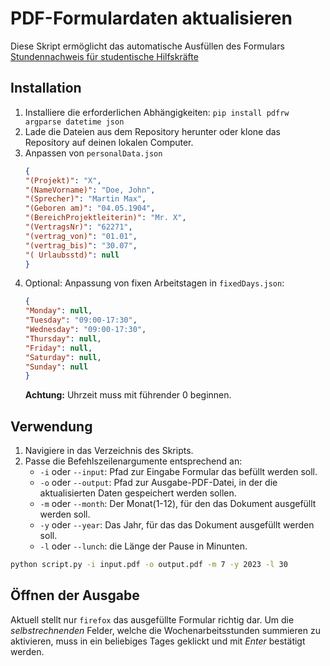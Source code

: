 

# PDF-Formulardaten aktualisieren


Diese Skript ermöglicht das automatische Ausfüllen des Formulars [Stundennachweis für studentische Hilfskräfte](https://www.uni-bremen.de/fileadmin/user_upload/fachbereiche/fb3/fb3/Bilder/Service/Downloads/Studentische_Hilfskraefte/Stundenzettel_timesheet_2019_Blanko.pdf)


## Installation


1.  Installiere die erforderlichen Abhängigkeiten: `pip install pdfrw argparse datetime json `
2.  Lade die Dateien aus dem Repository herunter oder klone das Repository auf deinen lokalen Computer.
3.  Anpassen von `personalData.json`
    ```json
    {
    "(Projekt)": "X",
    "(NameVorname)": "Doe, John",
    "(Sprecher)": "Martin Max",
    "(Geboren am)": "04.05.1904",
    "(BereichProjektleiterin)": "Mr. X",
    "(VertragsNr)": "62271",
    "(vertrag_von)": "01.01",
    "(vertrag_bis)": "30.07",
    "( Urlaubsstd)": null
    }
    ```
4. Optional: Anpassung von fixen Arbeitstagen in `fixedDays.json`:
    ```json
    {
    "Monday": null,
    "Tuesday": "09:00-17:30",
    "Wednesday": "09:00-17:30",
    "Thursday": null,
    "Friday": null,
    "Saturday": null,
    "Sunday": null
    }
    ```
    **Achtung:** Uhrzeit muss mit führender 0 beginnen. 



## Verwendung

1. Navigiere in das Verzeichnis des Skripts.
2. Passe die Befehlszeilenargumente entsprechend an:
    - `-i` oder `--input`: Pfad zur Eingabe Formular das befüllt werden soll.
    - `-o` oder `--output`: Pfad zur Ausgabe-PDF-Datei, in der die aktualisierten Daten gespeichert werden sollen.
    - `-m` oder `--month`: Der Monat(1-12), für den das Dokument ausgefüllt werden soll.
    - `-y` oder `--year`: Das Jahr, für das das Dokument ausgefüllt werden soll.
    - `-l` oder `--lunch`: die Länge der Pause in Minunten.


```bash
python script.py -i input.pdf -o output.pdf -m 7 -y 2023 -l 30
```

## Öffnen der Ausgabe 
Aktuell stellt nur `firefox` das ausgefüllte Formular richtig dar. Um die *selbstrechnenden* Felder, welche die Wochenarbeitsstunden summieren zu aktivieren, muss in ein beliebiges Tages geklickt und mit *Enter* bestätigt werden.
